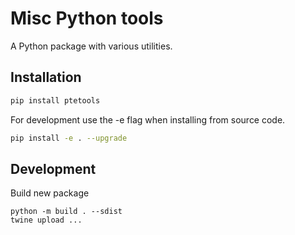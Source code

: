 # Misc Python tools

A Python package with various utilities.

## Installation

```bash
pip install ptetools
```

For development use the -e flag when installing from source code.

```bash
pip install -e . --upgrade
```


## Development

Build new package
```
python -m build . --sdist
twine upload ...
````